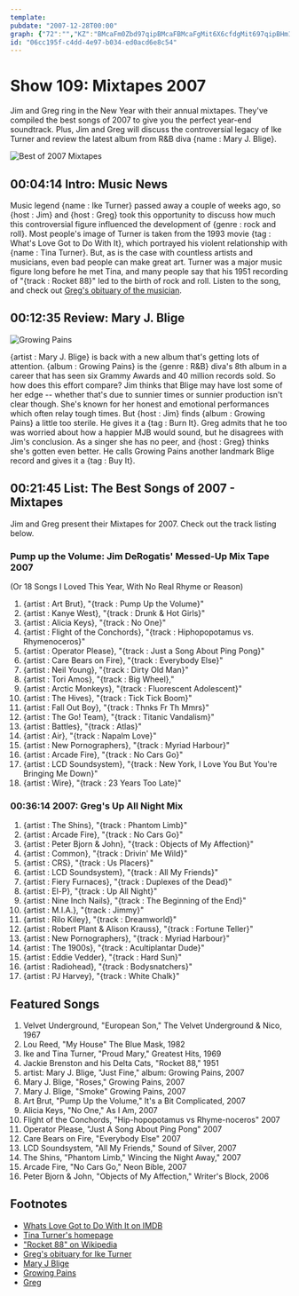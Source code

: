 ```yaml
---
template: 
pubdate: "2007-12-28T00:00"
graph: {"72":"","KZ":"BMcaFm0Zbd97qipBMcaFBMcaFgMit6X6cfdgMit697qipBHm1G","109":""}
id: "06cc195f-c4dd-4e97-b034-ed0acd6e8c54"
---
```






# Show 109: Mixtapes 2007

Jim and Greg ring in the New Year with their annual mixtapes. They've compiled the best songs of 2007 to give you the perfect year-end soundtrack. Plus, Jim and Greg will discuss the controversial legacy of Ike Turner and review the latest album from R&B diva {name : Mary J. Blige}.

![Best of 2007 Mixtapes](https://static.soundopinions.org/images/mixtapes.jpg)



## 00:04:14 Intro: Music News

Music legend {name : Ike Turner} passed away a couple of weeks ago, so {host : Jim} and {host : Greg} took this opportunity to discuss how much this controversial figure influenced the development of {genre : rock and roll}. Most people's image of Turner is taken from the 1993 movie {tag : What's Love Got to Do With It}, which portrayed his violent relationship with {name : Tina Turner}. But, as is the case with countless artists and musicians, even bad people can make great art. Turner was a major music figure long before he met Tina, and many people say that his 1951 recording of "{track : Rocket 88}" led to the birth of rock and roll. Listen to the song, and check out [Greg's obituary of the musician](http://leisureblogs.chicagotribune.com/turn_it_up/2007/12/musical-legend.html).



## 00:12:35 Review: Mary J. Blige

![Growing Pains](https://static.soundopinions.org/assets/109/KZ0.jpg)

{artist : Mary J. Blige} is back with a new album that's getting lots of attention. {album : Growing Pains} is the {genre : R&B} diva's 8th album in a career that has seen six Grammy Awards and 40 million records sold. So how does this effort compare? Jim thinks that Blige may have lost some of her edge -- whether that's due to sunnier times or sunnier production isn't clear though. She's known for her honest and emotional performances which often relay tough times. But {host : Jim} finds {album : Growing Pains} a little too sterile. He gives it a {tag : Burn It}. Greg admits that he too was worried about how a happier MJB would sound, but he disagrees with Jim's conclusion. As a singer she has no peer, and {host : Greg} thinks she's gotten even better. He calls Growing Pains another landmark Blige record and gives it a {tag : Buy It}.



## 00:21:45 List: The Best Songs of 2007 - Mixtapes

Jim and Greg present their Mixtapes for 2007. Check out the track listing below.


### Pump up the Volume: Jim DeRogatis' Messed-Up Mix Tape 2007

(Or 18 Songs I Loved This Year, With No Real Rhyme or Reason)

1. {artist : Art Brut}, "{track : Pump Up the Volume}"
2. {artist : Kanye West}, "{track : Drunk & Hot Girls}"
3. {artist : Alicia Keys}, "{track : No One}"
4. {artist : Flight of the Conchords}, "{track : Hiphopopotamus vs. Rhymenoceros}"
5. {artist : Operator Please}, "{track : Just a Song About Ping Pong}"
6. {artist : Care Bears on Fire}, "{track : Everybody Else}"
7. {artist : Neil Young}, "{track : Dirty Old Man}"
8. {artist : Tori Amos}, "{track : Big Wheel},"
9. {artist : Arctic Monkeys}, "{track : Fluorescent Adolescent}"
10. {artist : The Hives}, "{track : Tick Tick Boom}"
11. {artist : Fall Out Boy}, "{track : Thnks Fr Th Mmrs}"
12. {artist : The Go! Team}, "{track : Titanic Vandalism}"
13. {artist : Battles}, "{track : Atlas}"
14. {artist : Air}, "{track : Napalm Love}"
15. {artist : New Pornographers}, "{track : Myriad Harbour}"
16. {artist : Arcade Fire}, "{track : No Cars Go}"
17. {artist : LCD Soundsystem}, "{track : New York, I Love You But You're Bringing Me Down}"
18. {artist : Wire}, "{track : 23 Years Too Late}"


### 00:36:14 2007: Greg's Up All Night Mix

1. {artist : The Shins}, "{track : Phantom Limb}"
2. {artist : Arcade Fire}, "{track : No Cars Go}"
3. {artist : Peter Bjorn & John}, "{track : Objects of My Affection}"
4. {artist : Common}, "{track : Drivin' Me Wild}"
5. {artist : CRS}, "{track : Us Placers}"
6. {artist : LCD Soundsystem}, "{track : All My Friends}"
7. {artist : Fiery Furnaces}, "{track : Duplexes of the Dead}"
8. {artist : El-P}, "{track : Up All Night}"
9. {artist : Nine Inch Nails}, "{track : The Beginning of the End}"
10. {artist : M.I.A.}, "{track : Jimmy}"
11. {artist : Rilo Kiley}, "{track : Dreamworld}"
12. {artist : Robert Plant & Alison Krauss}, "{track : Fortune Teller}"
13. {artist : New Pornographers}, "{track : Myriad Harbour}"
14. {artist : The 1900s}, "{track : Acultiplantar Dude}"
15. {artist : Eddie Vedder}, "{track : Hard Sun}"
16. {artist : Radiohead}, "{track : Bodysnatchers}"
17. {artist : PJ Harvey}, "{track : White Chalk}"



## Featured Songs

1. Velvet Underground, "European Son," The Velvet Underground & Nico, 1967
2. Lou Reed, "My House" The Blue Mask, 1982
3. Ike and Tina Turner, "Proud Mary," Greatest Hits, 1969
4. Jackie Brenston and his Delta Cats, "Rocket 88," 1951
5. artist: Mary J. Blige, "Just Fine," album: Growing Pains, 2007
6. Mary J. Blige, "Roses," Growing Pains, 2007
7. Mary J. Blige, "Smoke" Growing Pains, 2007
8. Art Brut, "Pump Up the Volume," It's a Bit Complicated, 2007
9. Alicia Keys, "No One," As I Am, 2007
10. Flight of the Conchords, "Hip-hopopotamus vs Rhyme-noceros" 2007
11. Operator Please, "Just A Song About Ping Pong" 2007
12. Care Bears on Fire, "Everybody Else" 2007
13. LCD Soundsystem, "All My Friends," Sound of Silver, 2007
14. The Shins, "Phantom Limb," Wincing the Night Away," 2007
15. Arcade Fire, "No Cars Go," Neon Bible, 2007
16. Peter Bjorn & John, "Objects of My Affection," Writer's Block, 2006



## Footnotes

- [Whats Love Got to Do With It on IMDB](http://www.imdb.com/title/tt0108551/)
- [Tina Turner's homepage](http://www.officialtina.com/)
- ["Rocket 88" on Wikipedia](http://en.wikipedia.org/wiki/Rocket_88)
- [Greg's obituary for Ike Turner](http://leisureblogs.chicagotribune.com/turn_it_up/2007/12/musical-legend.html)
- [Mary J Blige](http://www.mjblige.com/)
- [Growing Pains](http://www.metacritic.com/music/artists/bligemaryj/growingpains?q=mary%20j.%20blige)
- [Greg](http://leisureblogs.chicagotribune.com/turn_it_up/2007/12/mary-j-blige-ma.html)